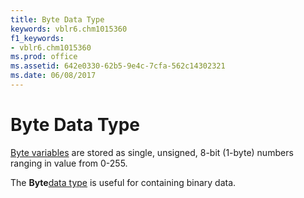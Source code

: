 ```yaml
---
title: Byte Data Type
keywords: vblr6.chm1015360
f1_keywords:
- vblr6.chm1015360
ms.prod: office
ms.assetid: 642e0330-62b5-9e4c-7cfa-562c14302321
ms.date: 06/08/2017
---
```



# Byte Data Type

[Byte variables](../../Glossary/vbe-glossary.md) are stored as single, unsigned, 8-bit (1-byte) numbers ranging in value from 0-255.

The  **Byte**[data type](../../Glossary/vbe-glossary.md) is useful for containing binary data.

